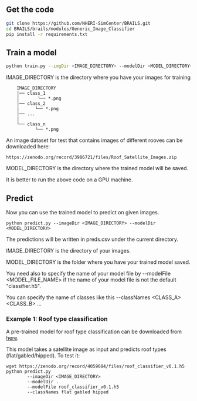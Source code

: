 
## Get the code


```bash
git clone https://github.com/NHERI-SimCenter/BRAILS.git
cd BRAILS/brails/modules/Generic_Image_Classifier
pip install -r requirements.txt
```

## Train a model

```bash
python train.py --imgDir <IMAGE_DIRECTORY> --modelDir <MODEL_DIRECTORY>
```

IMAGE_DIRECTORY is the directory where you have your images for training


```
    IMAGE_DIRECTORY
    │── class_1
    │       └── *.png
    │── class_2
    |      └── *.png
    │── ...
    |
    └── class_n
           └── *.png
```

An image dataset for test that contains images of different rooves can be downloaded here:
```
https://zenodo.org/record/3986721/files/Roof_Satellite_Images.zip
```

MODEL_DIRECTORY is the directory where the trained model will be saved. 

It is better to run the above code on a GPU machine.




## Predict


Now you can use the trained model to predict on given images.

```
python predict.py --imageDir <IMAGE_DIRECTORY> --modelDir <MODEL_DIRECTORY> 
```

The predictions will be written in preds.csv under the current directory.

IMAGE_DIRECTORY is the directory of your images. 

MODEL_DIRECTORY is the folder where you have your trained model saved.

You need also to specify the name of your model file by --modelFile <MODEL_FILE_NAME> if the name of your model file is not the default "classifier.h5".

You can specify the name of classes like this --classNames <CLASS_A> <CLASS_B> ...


### Example 1: Roof type classification

A pre-trained model for roof type classification can be downloaded from [here](https://doi.org/10.5281/zenodo.4059083). 

This model takes a satellite image as input and predicts roof types (flat/gabled/hipped). To test it:

```
wget https://zenodo.org/record/4059084/files/roof_classifier_v0.1.h5
python predict.py 
        --imageDir <IMAGE_DIRECTORY> 
        --modelDir . 
        --modelFile roof_classifier_v0.1.h5 
        --classNames flat gabled hipped
```





